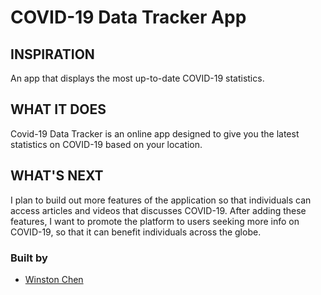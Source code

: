 # COVID-19 Data Tracker App 

## INSPIRATION

An app that displays the most up-to-date COVID-19 statistics.

## WHAT IT DOES

Covid-19 Data Tracker is an online app designed to give you the latest statistics on COVID-19 based on your location.

## WHAT'S NEXT

I plan to build out more features of the application so that individuals can access articles and videos that discusses COVID-19. After adding these features, I want to promote the platform to users seeking more info on COVID-19, so that it can benefit individuals across the globe. 

### Built by 
* [Winston Chen](https://www.linkedin.com/in/winston-c/)
